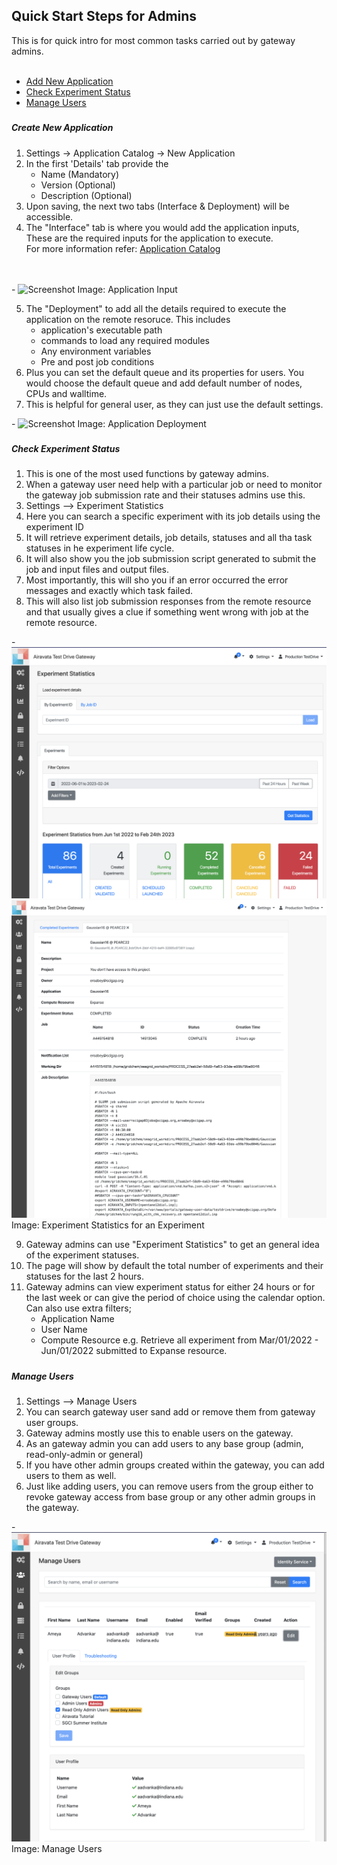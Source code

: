 ## Quick Start Steps for Admins

This is for quick intro for most common tasks carried out by gateway admins.
<br></br>
- <a href= "#addapplication">Add New Application</a></br> 
- <a href= "#chkexpstatus">Check Experiment Status</a></br>
- <a href= "#manageusers">Manage Users</a></br> 


##### <h5 id="addapplication">Create New Application</h5>
1. Settings -> Application Catalog -> New Application
2. In the first 'Details' tab provide the 
    - Name (Mandatory)
    - Version (Optional)
    - Description (Optional)
3. Upon saving, the next two tabs (Interface & Deployment) will be accessible. 
4. The "Interface" tab is where you would add the application inputs, These are the required inputs for the application to execute.
<br>For more information refer: <a href="/user-documentation/application-catalog" target="_blank">Application Catalog</a><br>
<br></br>

<ADD>-
![Screenshot](../img/appinterfaceinput.png)
Image: Application Input


5. The "Deployment" to add all the details required to execute the application on the remote resoruce. This includes
    - application's executable path
    - commands to load any required modules 
    - Any environment variables
    - Pre and post job conditions
6. Plus you can set the default queue and its properties for users. You would choose the default queue and add default number of nodes, CPUs and walltime.
7. This is helpful for general user, as they can just use the default settings.

<ADD>-
![Screenshot](../img/appdeploy.png)
Image: Application Deployment 


##### <h5 id="chkexpstatus">Check Experiment Status</h5>
1. This is one of the most used functions by gateway admins.
2. When a gateway user need help with a particular job or need to monitor the gateway job submission rate and their statuses admins use this.
3. Settings --> Experiment Statistics
4. Here you can search a specific experiment with its job details using the experiment ID
5. It will retrieve experiment details, job details, statuses and all tha task statuses in he experiment life cycle.
6. It will also show you the job submission script generated to submit the job and input files and output files. 
7. Most importantly, this will sho you if an error occurred the error messages and exactly which task failed.
8. This will also list job submission responses from the remote resource and that usually gives a clue if something went wrong with job at the remote resource.


<ADD>-
![Screenshot](../img/expstat1.png)
![Screenshot](../img/expstat2.png)
Image: Experiment Statistics for an Experiment

9. Gateway admins can use "Experiment Statistics" to get an general idea of the experiment statuses.
10. The page will show by default the total number of experiments and their statuses for the last 2 hours.
11. Gateway admins can view experiment status for either 24 hours or for the last week or can give the period of choice using the calendar option. Can also use extra filters;
    - Application Name
    - User Name
    - Compute Resource
e.g. Retrieve all experiment from Mar/01/2022 - Jun/01/2022 submitted to Expanse resource.


##### <h5 id="manageusers">Manage Users</h5>
1. Settings --> Manage Users
2. You can search gateway user sand add or remove them from gateway user groups.
3. Gateway admins mostly use this to enable users on the gateway.
4. As an gateway admin you can add users to any base group (admin, read-only-admin or general) 
5. If you have other admin groups created within the gateway, you can add users to them as well.
6. Just like adding users, you can remove users from the group either to revoke gateway access from base group or any other admin groups in the gateway.

<ADD>-
![Screenshot](../img/manageuser.png)
Image: Manage Users





    




